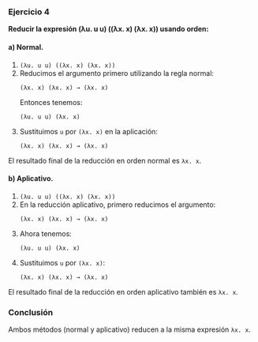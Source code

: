 ### Ejercicio 4
**Reducir la expresión (λu. u u) ((λx. x) (λx. x)) usando orden:**

#### a) Normal.

1. `(λu. u u) ((λx. x) (λx. x))`
2. Reducimos el argumento primero utilizando la regla normal:
   ```
   (λx. x) (λx. x) → (λx. x)
   ```
   Entonces tenemos:
   ```
   (λu. u u) (λx. x)
   ```
3. Sustituimos `u` por `(λx. x)` en la aplicación:
   ```
   (λx. x) (λx. x) → (λx. x)
   ```

El resultado final de la reducción en orden normal es `λx. x`.

#### b) Aplicativo.

1. `(λu. u u) ((λx. x) (λx. x))`
2. En la reducción aplicativo, primero reducimos el argumento:
   ```
   (λx. x) (λx. x) → (λx. x)
   ```
3. Ahora tenemos:
   ```
   (λu. u u) (λx. x)
   ```
4. Sustituimos `u` por `(λx. x)`:
   ```
   (λx. x) (λx. x) → (λx. x)
   ```

El resultado final de la reducción en orden aplicativo también es `λx. x`.

### Conclusión
Ambos métodos (normal y aplicativo) reducen a la misma expresión `λx. x`.